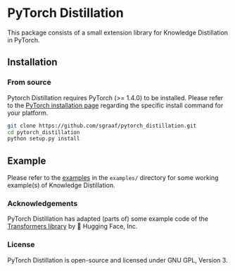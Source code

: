 # PyTorch Distillation
This package consists of a small extension library for Knowledge Distillation in PyTorch.

## Installation
### From source
Pytorch Distillation requires PyTorch (>= 1.4.0) to be installed. Please refer to the [PyTorch installation page](https://pytorch.org/get-started/locally/#start-locally) regarding the specific install command for your platform.
```bash
git clone https://github.com/sgraaf/pytorch_distillation.git
cd pytorch_distillation
python setup.py install
```

## Example
Please refer to the [examples](https://github.com/sgraaf/pytorch_distillation/tree/master/examples) in the `examples/` directory for some working example(s) of Knowledge Distillation.

### Acknowledgements
PyTorch Distillation has adapted (parts of) some example code of the [Transformers library](https://github.com/huggingface/transformers) by 🤗 Hugging Face, Inc.

### License
PyTorch Distillation is open-source and licensed under GNU GPL, Version 3.
